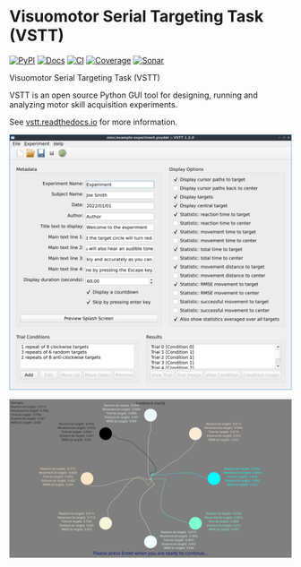 # Visuomotor Serial Targeting Task (VSTT)

[![PyPI](https://img.shields.io/pypi/v/vstt.svg)](https://pypi.org/project/vstt)
[![Docs](https://readthedocs.org/projects/vstt/badge/?version=main)](https://vstt.readthedocs.io)
[![CI](https://github.com/ssciwr/vstt/actions/workflows/ci.yml/badge.svg)](https://github.com/ssciwr/vstt/actions/workflows/ci.yml)
[![Coverage](https://codecov.io/gh/ssciwr/vstt/branch/main/graph/badge.svg?token=sjsAdTyLH1)](https://codecov.io/gh/ssciwr/vstt)
[![Sonar](https://sonarcloud.io/api/project_badges/measure?project=ssciwr_vstt&metric=alert_status)](https://sonarcloud.io/summary/new_code?id=ssciwr_vstt)

Visuomotor Serial Targeting Task (VSTT)

VSTT is an open source Python GUI tool for designing,
running and analyzing motor skill acquisition experiments.

See [vstt.readthedocs.io](https://vstt.readthedocs.io/) for more information.

![screenshot](https://raw.githubusercontent.com/ssciwr/vstt/main/docs/quickstart/images/gui.png)

![screenshot](https://raw.githubusercontent.com/ssciwr/vstt/main/docs/quickstart/images/results.png)

